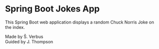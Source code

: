 # Spring Boot Jokes App
This Spring Boot web application displays a random Chuck Norris Joke on the index.

Made by Š. Verbus\
Guided by J. Thompson